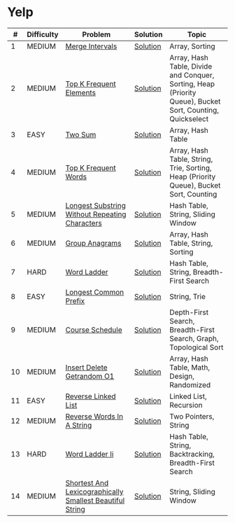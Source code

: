 # Yelp

| # | Difficulty | Problem | Solution | Topic |
|---|------------|---------|----------|--------|
| 1 | MEDIUM | [Merge Intervals](https://leetcode.com/problems/merge-intervals) | [Solution](../coding/datastructures/arrays/SubArrays.java) | Array, Sorting |
| 2 | MEDIUM | [Top K Frequent Elements](https://leetcode.com/problems/top-k-frequent-elements) | [Solution](../coding/datastructures/hashMapAndSet/Solutions.java) | Array, Hash Table, Divide and Conquer, Sorting, Heap (Priority Queue), Bucket Sort, Counting, Quickselect |
| 3 | EASY | [Two Sum](https://leetcode.com/problems/two-sum) | [Solution](../coding/datastructures/hashMapAndSet/Solutions.java) | Array, Hash Table |
| 4 | MEDIUM | [Top K Frequent Words](https://leetcode.com/problems/top-k-frequent-words) | [Solution](../coding/datastructures/hashMapAndSet/Solutions.java) | Array, Hash Table, String, Trie, Sorting, Heap (Priority Queue), Bucket Sort, Counting |
| 5 | MEDIUM | [Longest Substring Without Repeating Characters](https://leetcode.com/problems/longest-substring-without-repeating-characters) | [Solution](../coding/algorithms/SlidingWindow.java) | Hash Table, String, Sliding Window |
| 6 | MEDIUM | [Group Anagrams](https://leetcode.com/problems/group-anagrams) | [Solution](../coding/algorithms/SortingAlgorithms.java) | Array, Hash Table, String, Sorting |
| 7 | HARD | [Word Ladder](https://leetcode.com/problems/word-ladder) | [Solution](../coding/datastructures/graph/WordLadder.java) | Hash Table, String, Breadth-First Search |
| 8 | EASY | [Longest Common Prefix](https://leetcode.com/problems/longest-common-prefix) | [Solution](../coding/datastructures/string/LongestCommonPrefix.java) | String, Trie |
| 9 | MEDIUM | [Course Schedule](https://leetcode.com/problems/course-schedule) | [Solution](../coding/datastructures/graph/TopologicalSorting.java) | Depth-First Search, Breadth-First Search, Graph, Topological Sort |
| 10 | MEDIUM | [Insert Delete Getrandom O1](https://leetcode.com/problems/insert-delete-getrandom-o1) | [Solution](../coding/datastructures/hashMapAndSet/RandomizedSet.java) | Array, Hash Table, Math, Design, Randomized |
| 11 | EASY | [Reverse Linked List](https://leetcode.com/problems/reverse-linked-list) | [Solution](../coding/datastructures/linkedList/LinkedList.java) | Linked List, Recursion |
| 12 | MEDIUM | [Reverse Words In A String](https://leetcode.com/problems/reverse-words-in-a-string) | [Solution](../coding/datastructures/string/ReverseWords.java) | Two Pointers, String |
| 13 | HARD | [Word Ladder Ii](https://leetcode.com/problems/word-ladder-ii) | [Solution](../coding/datastructures/graph/WordLadder.java) | Hash Table, String, Backtracking, Breadth-First Search |
| 14 | MEDIUM | [Shortest And Lexicographically Smallest Beautiful String](https://leetcode.com/problems/shortest-and-lexicographically-smallest-beautiful-string) | [Solution](../coding/algorithms/SlidingWindow.java) | String, Sliding Window |

